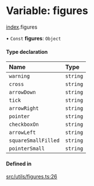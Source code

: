 # Variable: figures

[index](../modules/index.md).figures

• `Const` **figures**: `Object`

#### Type declaration

| Name | Type |
| :------ | :------ |
| `warning` | `string` |
| `cross` | `string` |
| `arrowDown` | `string` |
| `tick` | `string` |
| `arrowRight` | `string` |
| `pointer` | `string` |
| `checkboxOn` | `string` |
| `arrowLeft` | `string` |
| `squareSmallFilled` | `string` |
| `pointerSmall` | `string` |

#### Defined in

[src/utils/figures.ts:26](https://github.com/cenk1cenk2/listr2/blob/3146341/src/utils/figures.ts#L26)

